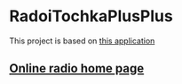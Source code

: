 # RadoiTochkaPlusPlus

This project is based on [this application](http://www.radiotochki.net)

## [Online radio home page](https://unsreg.github.io/radiotochkaplusplus)
